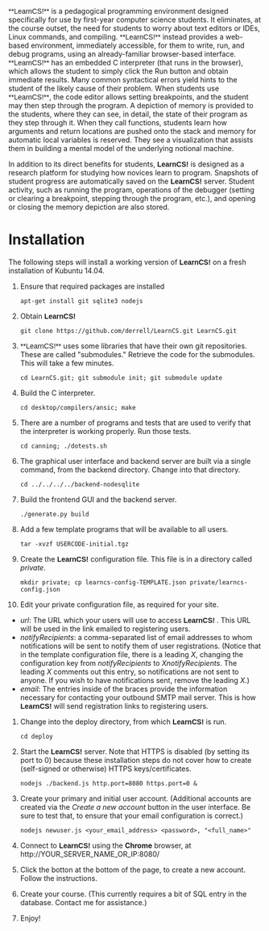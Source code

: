 <span style="font-family: 'trebuchet ms', arial, helvetica, sans-serif !important;'">
**LearnCS!**</span>
is a pedagogical programming environment designed specifically for use by
first-year computer science students. It eliminates, at the course outset, the
need for students to worry about text editors or IDEs, Linux commands, and
compiling.
<span style="font-family: 'trebuchet ms', arial, helvetica,
sans-serif !important;'">
**LearnCS!**</span>
instead provides a web-based environment, immediately accessible, for them to
write, run, and debug programs, using an already-familiar browser-based
interface.

<span style="font-family: 'trebuchet ms', arial, helvetica, sans-serif !important;'">
**LearnCS!**</span>
has an embedded C interpreter (that runs in the browser), which allows the
student to simply click the Run button and obtain immediate results. Many
common syntactical errors yield hints to the student of the likely cause of
their problem. When students use
<span style="font-family: 'trebuchet ms', arial, helvetica, sans-serif !important;'">
**LearnCS!**</span>,
the code editor allows setting breakpoints, and the student may then step
through the program. A depiction of memory is provided to the students, where
they can see, in detail, the state of their program as they step through
it. When they call functions, students learn how arguments and return
locations are pushed onto the stack and memory for automatic local variables
is reserved. They see a visualization that assists them in building a mental
model of the underlying notional machine.

In addition to its direct benefits for students,
<span style="font-family: 'trebuchet ms', arial, helvetica, sans-serif !important;'">
**LearnCS!**</span>
is designed as a research platform for studying how novices learn to
program. Snapshots of student progress are automatically saved on the
<span style="font-family: 'trebuchet ms', arial, helvetica, sans-serif !important;'">
**LearnCS!**</span>
server. Student activity, such as running the program, operations of the
debugger (setting or clearing a breakpoint, stepping through the program,
etc.), and opening or closing the memory depiction are also stored. 

# Installation

The following steps will install a working version of
<span style="font-family: 'trebuchet ms', arial, helvetica, sans-serif !important;'">
**LearnCS!**</span>
on a fresh installation of Kubuntu 14.04.

1. Ensure that required packages are installed

    `apt-get install git sqlite3 nodejs`

1. Obtain
   <span style="font-family: 'trebuchet ms', arial, helvetica, sans-serif !important;'">
   **LearnCS!**</span>

    `git clone https://github.com/derrell/LearnCS.git LearnCS.git`

1. <span style="font-family: 'trebuchet ms', arial, helvetica, sans-serif !important;'">
   **LearnCS!**</span>
   uses some libraries that have their own git repositories. These are called
   "submodules." Retrieve the code for the submodules. This will take a few
   minutes.

    `cd LearnCS.git; git submodule init; git submodule update`

1. Build the C interpreter. 

    `cd desktop/compilers/ansic; make`

1. There are a number of programs and tests that are used to verify that the
   interpreter is working properly. Run those tests.

    `cd canning; ./dotests.sh`

1. The graphical user interface and backend server are built via a single
   command, from the backend directory. Change into that directory.
   
    `cd ../../../../backend-nodesqlite`
    
1. Build the frontend GUI and the backend server.

    `./generate.py build`

1. Add a few template programs that will be available to all users.

    `tar -xvzf USERCODE-initial.tgz`
    
1. Create the <span style="font-family: 'trebuchet ms', arial, helvetica,
sans-serif !important;'"> **LearnCS!**</span> configuration file. This file
is in a directory called _private_.

    `mkdir private; cp learncs-config-TEMPLATE.json private/learncs-config.json`

1. Edit your private configuration file, as required for your site.
  * _url_: The URL which your users will use to access <span style="font-family:
  'trebuchet ms', arial, helvetica, sans-serif !important;'">**LearnCS!**
  </span>. This URL will be used in the link emailed to registering users.
  * _notifyRecipients_: a comma-separated list of email addresses to whom
  notifications will be sent to notify them of user registrations. (Notice that
  in the template configuration file, there is a leading _X_, changing the
  configuration key from _notifyRecipients_ to _XnotifyRecipients_. The
  leading _X_ comments out this entry, so notifications are not sent to
  anyone. If you wish to have notifications sent, remove the leading _X_.)
  * _email_: The entries inside of the braces provide the information
  necessary for contacting your outbound SMTP mail server. This is how <span
  style="font-family: 'trebuchet ms', arial, helvetica, sans-serif !important;'
  "> **LearnCS!**</span> will send registration links to registering users.

1. Change into the deploy directory, from which
   <span style="font-family: 'trebuchet ms', arial, helvetica, sans-serif !important;'">
   **LearnCS!**</span>
   is run.
   
    `cd deploy`
    
1. Start the
   <span style="font-family: 'trebuchet ms', arial, helvetica, sans-serif !important;'">
   **LearnCS!**</span>
   server. Note that HTTPS is disabled (by setting its port to 0) because
   these installation steps do not cover how to create (self-signed or
   otherwise) HTTPS keys/certificates.

    `nodejs ./backend.js http.port=8080 https.port=0 &`

1. Create your primary and initial user account. (Additional accounts are
created via the _Create a new account_ button in the user interface. Be sure
to test that, to ensure that your email configuration is correct.)

    `nodejs newuser.js <your_email_address> <password>, "<full_name>"`

1. Connect to
   <span style="font-family: 'trebuchet ms', arial, helvetica, sans-serif !important;'">
   **LearnCS!**</span>
   using the **Chrome** browser, at
   http://YOUR_SERVER\_NAME\_OR\_IP:8080/

1. Click the botton at the bottom of the page, to create a new account. Follow
   the instructions.

1. Create your course. (This currently requires a bit of SQL entry in
   the database. Contact me for assistance.) 

1. Enjoy!
